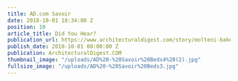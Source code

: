 ```yaml
---
title: AD.com Savoir
date: 2018-10-01 18:34:00 Z
position: 10
article_title: Did You Hear?
publication_url: https://www.architecturaldigest.com/story/molteni-baker-carl-hansen-california-closets-showroom-opening-nicole-fuller-bed-savoir-artemest-app
publish_date: 2018-10-01 00:00:00 Z
publication: ArchitecturalDigest.COM
thumbnail_image: "/uploads/AD%20-%20Savoir%20Beds4%20(2).jpg"
fullsize_image: "/uploads/AD%20-%20Savoir%20Beds3.jpg"
---
```


